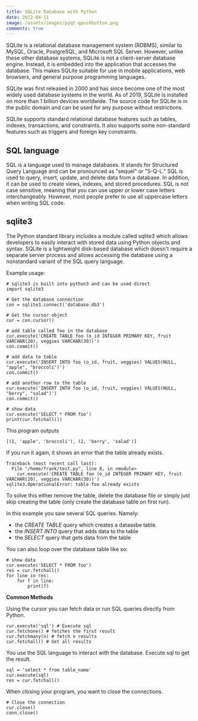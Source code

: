 ```yaml
---
title: SQLite Database with Python
date: 2022-04-11
image: /assets/images/pyqt-qpushbutton.png
comments: true
---
```

SQLite is a relational database management system (RDBMS), similar to MySQL, Oracle, PostgreSQL, and Microsoft SQL Server. However, unlike these other database systems, SQLite is not a client-server database engine. Instead, it is embedded into the application that accesses the database. This makes SQLite suitable for use in mobile applications, web browsers, and general purpose programming languages.

SQLite was first released in 2000 and has since become one of the most widely used database systems in the world. As of 2019, SQLite is installed on more than 1 billion devices worldwide. The source code for SQLite is in the public domain and can be used for any purpose without restrictions.

SQLite supports standard relational database features such as tables, indexes, transactions, and constraints. It also supports some non-standard features such as triggers and foreign key constraints.

## SQL language

SQL is a language used to manage databases. It stands for Structured Query Language and can be pronounced as "sequel" or "S-Q-L." SQL is used to query, insert, update, and delete data from a database. In addition, it can be used to create views, indexes, and stored procedures. SQL is not case sensitive, meaning that you can use upper or lower case letters interchangeably. However, most people prefer to use all uppercase letters when writing SQL code.


## sqlite3

The Python standard library includes a module called sqlite3 which allows developers to easily interact with stored data using Python objects and syntax.  SQLite is a lightweight disk-based database which doesn't require a separate server process and allows accessing the database using a nonstandard variant of the SQL query language.

Example usage:

```
# sqlite3 is built into python3 and can be used direct
import sqlite3

# Get the database connection
con = sqlite3.connect('database.db3')

# Get the cursor object
cur = con.cursor()

# add table called foo in the database
cur.execute('CREATE TABLE foo (o_id INTEGER PRIMARY KEY, fruit VARCHAR(20), veggies VARCHAR(30))')
con.commit()

# add data to table
cur.execute('INSERT INTO foo (o_id, fruit, veggies) VALUES(NULL, "apple", "broccoli")')
con.commit()

# add another row to the table
cur.execute('INSERT INTO foo (o_id, fruit, veggies) VALUES(NULL, "berry", "salad")')
con.commit()

# show data
cur.execute('SELECT * FROM foo')
print(cur.fetchall())
```

This program outputs

```
[(1, 'apple', 'broccoli'), (2, 'berry', 'salad')]
```

If you run it again, it shows an error that the table already 
exists.

```
Traceback (most recent call last):
  File "/home/frank/test.py", line 8, in <module>
    cur.execute('CREATE TABLE foo (o_id INTEGER PRIMARY KEY, fruit VARCHAR(20), veggies VARCHAR(30))')
sqlite3.OperationalError: table foo already exists
```

To solve this either remove the table, delete the database file or simply just skip creating the table (only create the database table on first run).

In this example you saw several SQL queries. Namely:

* the *CREATE TABLE* query which creates a dataasbe table.
* the *INSERT INTO* query that adds data to the table
* the *SELECT* query that gets data from the table

You can also loop over the database table like so:

```
# show data
cur.execute('SELECT * FROM foo')
res = cur.fetchall()
for line in res:
    for f in line:
        print(f)
```
  
**Common Methods**

Using the cursor you can fetch data or run SQL queries directly from Python. 

```
cur.execute('sql') # Execute sql
cur.fetchone() # fetches the first result
cur.fetchmany(n) # fetch n results
cur.fetchall() # Get all results
```

You use the SQL language to interact with the database.  Execute sql to get the result.

```
sql = 'select * from table_name'
cur.execute(sql)
res = cur.fetchall()
```

When closing your program, you want to close the connections.

```
# Close the connection
cur.close()
conn.close()
```


